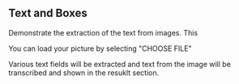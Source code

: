 ## Text and Boxes

Demonstrate the extraction of the text from images. This

You can load your picture by selecting "CHOOSE FILE"

Various text fields will be extracted and text from the image will be transcribed  and shown  in the resuklt section.